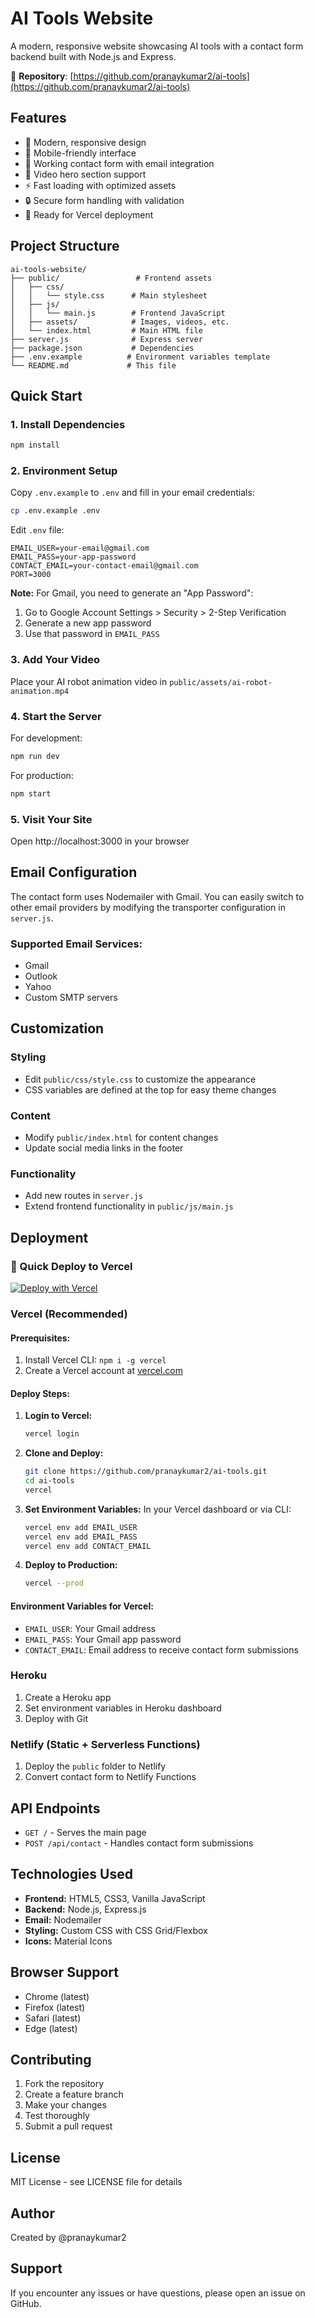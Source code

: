 # AI Tools Website

A modern, responsive website showcasing AI tools with a contact form backend built with Node.js and Express.

🔗 **Repository**: [https://github.com/pranaykumar2/ai-tools](https://github.com/pranaykumar2/ai-tools)

## Features

- 🎨 Modern, responsive design
- 📱 Mobile-friendly interface
- 📧 Working contact form with email integration
- 🎥 Video hero section support
- ⚡ Fast loading with optimized assets
- 🔒 Secure form handling with validation
- 🚀 Ready for Vercel deployment

## Project Structure

```
ai-tools-website/
├── public/                 # Frontend assets
│   ├── css/
│   │   └── style.css      # Main stylesheet
│   ├── js/
│   │   └── main.js        # Frontend JavaScript
│   ├── assets/            # Images, videos, etc.
│   └── index.html         # Main HTML file
├── server.js              # Express server
├── package.json           # Dependencies
├── .env.example          # Environment variables template
└── README.md             # This file
```

## Quick Start

### 1. Install Dependencies

```bash
npm install
```

### 2. Environment Setup

Copy `.env.example` to `.env` and fill in your email credentials:

```bash
cp .env.example .env
```

Edit `.env` file:
```env
EMAIL_USER=your-email@gmail.com
EMAIL_PASS=your-app-password
CONTACT_EMAIL=your-contact-email@gmail.com
PORT=3000
```

**Note:** For Gmail, you need to generate an "App Password":
1. Go to Google Account Settings > Security > 2-Step Verification
2. Generate a new app password
3. Use that password in `EMAIL_PASS`

### 3. Add Your Video

Place your AI robot animation video in `public/assets/ai-robot-animation.mp4`

### 4. Start the Server

For development:
```bash
npm run dev
```

For production:
```bash
npm start
```

### 5. Visit Your Site

Open http://localhost:3000 in your browser

## Email Configuration

The contact form uses Nodemailer with Gmail. You can easily switch to other email providers by modifying the transporter configuration in `server.js`.

### Supported Email Services:
- Gmail
- Outlook
- Yahoo
- Custom SMTP servers

## Customization

### Styling
- Edit `public/css/style.css` to customize the appearance
- CSS variables are defined at the top for easy theme changes

### Content
- Modify `public/index.html` for content changes
- Update social media links in the footer

### Functionality
- Add new routes in `server.js`
- Extend frontend functionality in `public/js/main.js`

## Deployment

### 🚀 Quick Deploy to Vercel

[![Deploy with Vercel](https://vercel.com/button)](https://vercel.com/new/clone?repository-url=https://github.com/pranaykumar2/ai-tools&env=EMAIL_USER,EMAIL_PASS,CONTACT_EMAIL)

### Vercel (Recommended)

#### Prerequisites:
1. Install Vercel CLI: `npm i -g vercel`
2. Create a Vercel account at [vercel.com](https://vercel.com)

#### Deploy Steps:

1. **Login to Vercel:**
   ```bash
   vercel login
   ```

2. **Clone and Deploy:**
   ```bash
   git clone https://github.com/pranaykumar2/ai-tools.git
   cd ai-tools
   vercel
   ```

3. **Set Environment Variables:**
   In your Vercel dashboard or via CLI:
   ```bash
   vercel env add EMAIL_USER
   vercel env add EMAIL_PASS  
   vercel env add CONTACT_EMAIL
   ```

4. **Deploy to Production:**
   ```bash
   vercel --prod
   ```

#### Environment Variables for Vercel:
- `EMAIL_USER`: Your Gmail address
- `EMAIL_PASS`: Your Gmail app password
- `CONTACT_EMAIL`: Email address to receive contact form submissions

### Heroku
1. Create a Heroku app
2. Set environment variables in Heroku dashboard
3. Deploy with Git

### Netlify (Static + Serverless Functions)
1. Deploy the `public` folder to Netlify
2. Convert contact form to Netlify Functions

## API Endpoints

- `GET /` - Serves the main page
- `POST /api/contact` - Handles contact form submissions

## Technologies Used

- **Frontend:** HTML5, CSS3, Vanilla JavaScript
- **Backend:** Node.js, Express.js
- **Email:** Nodemailer
- **Styling:** Custom CSS with CSS Grid/Flexbox
- **Icons:** Material Icons

## Browser Support

- Chrome (latest)
- Firefox (latest)
- Safari (latest)
- Edge (latest)

## Contributing

1. Fork the repository
2. Create a feature branch
3. Make your changes
4. Test thoroughly
5. Submit a pull request

## License

MIT License - see LICENSE file for details

## Author

Created by @pranaykumar2

## Support

If you encounter any issues or have questions, please open an issue on GitHub.
